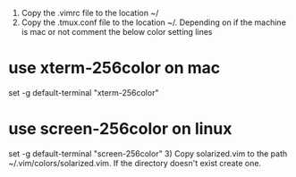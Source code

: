 1) Copy the .vimrc file to the location ~/
2) Copy the .tmux.conf file to the location ~/. Depending on if the machine is mac or not comment the below color setting lines 
  # use xterm-256color on mac
  set -g default-terminal "xterm-256color"
  # use screen-256color on linux
  set -g default-terminal "screen-256color"
3) Copy solarized.vim to the path ~/.vim/colors/solarized.vim. If the directory doesn't exist create one.
